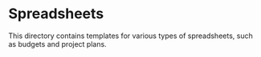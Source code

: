 # Spreadsheets

This directory contains templates for various types of spreadsheets, such as budgets and project plans.
